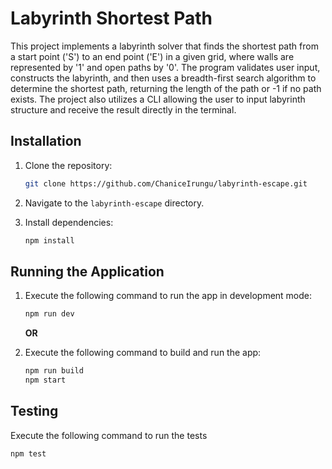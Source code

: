 # Labyrinth Shortest Path

This project implements a labyrinth solver that finds the shortest path from a start point ('S') to an end point ('E') in a given grid, where walls are represented by '1' and open paths by '0'. The program validates user input, constructs the labyrinth, and then uses a breadth-first search algorithm to determine the shortest path, returning the length of the path or -1 if no path exists. The project also utilizes a CLI allowing the user to input labyrinth structure and receive the result directly in the terminal.

## Installation

1. Clone the repository:

   ```bash
   git clone https://github.com/ChaniceIrungu/labyrinth-escape.git
   ```

2. Navigate to the `labyrinth-escape` directory.

3. Install dependencies:

   ```bash
   npm install
   ```

## Running the Application

1. Execute the following command to run the app in development mode:

   ```bash
   npm run dev
   ```

   **OR**

2. Execute the following command to build and run the app:

   ```bash
   npm run build
   npm start
   ```

## Testing

 Execute the following command to run the tests

   ```bash
   npm test
   ```

